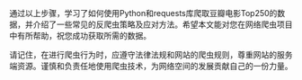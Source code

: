 通过以上步骤，学习了如何使用Python和requests库爬取豆瓣电影Top250的数据，并介绍了一些常见的反爬虫策略及应对方法。希望本文能对您在网络爬虫项目中有所帮助，祝您成功获取所需的数据。

请记住，在进行爬虫行为时，应遵守法律法规和网站的爬虫规则，尊重网站的服务端资源。谨慎和负责任地使用爬虫技术，为网络空间的发展贡献自己的一份力量。
